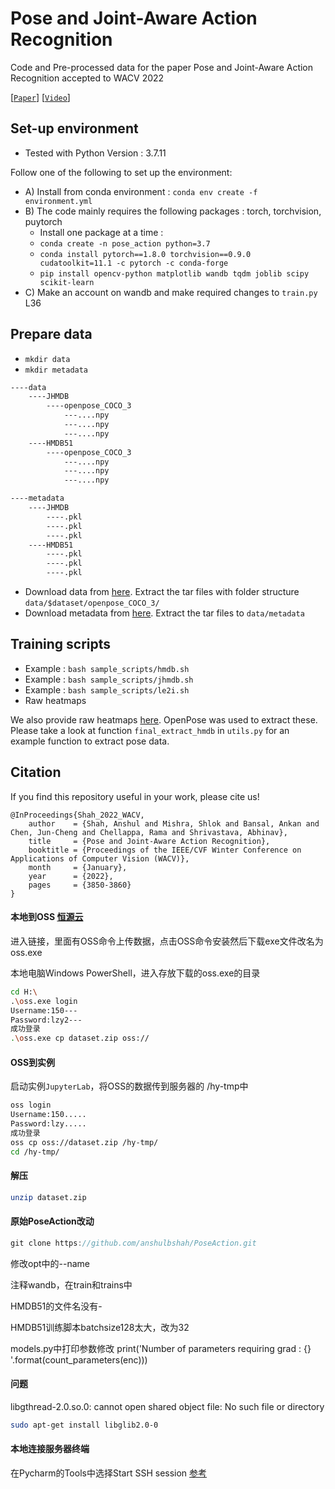 # Pose and Joint-Aware Action Recognition

Code and Pre-processed data for the paper Pose and Joint-Aware Action Recognition accepted to WACV 2022

[[`Paper`](https://openaccess.thecvf.com/content/WACV2022/papers/Shah_Pose_and_Joint-Aware_Action_Recognition_WACV_2022_paper.pdf)] [[`Video`](https://youtu.be/BqaOlF_LOMA)]

## Set-up environment
- Tested with Python Version : 3.7.11
  

Follow one of the following to set up the environment:
- A) Install from conda environment : `conda env create -f environment.yml`
- B) The code mainly requires the following packages : torch, torchvision, puytorch 
  - Install one package at a time :
  - `conda create -n pose_action python=3.7`
  - `conda install pytorch==1.8.0 torchvision==0.9.0 cudatoolkit=11.1 -c pytorch -c conda-forge`
  - `pip install opencv-python matplotlib wandb tqdm joblib scipy scikit-learn`
- C) Make an account on wandb and make required changes to `train.py` L36


## Prepare data
- `mkdir data`
- `mkdir metadata`

```xml
----data
	----JHMDB
		----openpose_COCO_3
			---....npy
			---....npy
			---....npy
	----HMDB51
		----openpose_COCO_3
			---....npy
			---....npy
			---....npy

----metadata
	----JHMDB
		----.pkl
		----.pkl
		----.pkl
	----HMDB51
		----.pkl
		----.pkl
		----.pkl
```



- Download data from [here](http://www.cis.jhu.edu/~ashah/PoseAction/data/). Extract the tar files with folder structure `data/$dataset/openpose_COCO_3/`
- Download metadata from [here](http://www.cis.jhu.edu/~ashah/PoseAction/metadata.tar.gz). Extract the tar files to `data/metadata`

## Training scripts
- Example : `bash sample_scripts/hmdb.sh`
- Example : `bash sample_scripts/jhmdb.sh`
- Example : `bash sample_scripts/le2i.sh`
- Raw heatmaps

We also provide raw heatmaps [here](https://1drv.ms/u/s!AlAjgCeVY_IrgY40FMWKAsiO5-Opmw?e=N8e4A6). OpenPose was used to extract these. Please take a look at function `final_extract_hmdb` in `utils.py` for an example function to extract pose data. 

## Citation
If you find this repository useful in your work, please cite us! 
```
@InProceedings{Shah_2022_WACV,
    author    = {Shah, Anshul and Mishra, Shlok and Bansal, Ankan and Chen, Jun-Cheng and Chellappa, Rama and Shrivastava, Abhinav},
    title     = {Pose and Joint-Aware Action Recognition},
    booktitle = {Proceedings of the IEEE/CVF Winter Conference on Applications of Computer Vision (WACV)},
    month     = {January},
    year      = {2022},
    pages     = {3850-3860}
}
```





#### 本地到OSS [恒源云](https://www.gpushare.com/docs/data/upload/)

进入链接，里面有OSS命令上传数据，点击OSS命令安装然后下载exe文件改名为oss.exe

本地电脑Windows PowerShell，进入存放下载的oss.exe的目录

```sh
cd H:\
.\oss.exe login
Username:150---
Password:lzy2---
成功登录
.\oss.exe cp dataset.zip oss://
```

#### OSS到实例

启动实例`JupyterLab`，将OSS的数据传到服务器的 /hy-tmp中

```sh
oss login
Username:150.....
Password:lzy.....
成功登录
oss cp oss://dataset.zip /hy-tmp/
cd /hy-tmp/
```

#### 解压

```sh
unzip dataset.zip
```

#### 原始PoseAction改动

```java
git clone https://github.com/anshulbshah/PoseAction.git
```

修改opt中的--name

注释wandb，在train和trains中

HMDB51的文件名没有-

HMDB51训练脚本batchsize128太大，改为32

models.py中打印参数修改 print('Number of parameters requiring grad : {} '.format(count_parameters(enc)))



#### 问题

libgthread-2.0.so.0: cannot open shared object file: No such file or directory

```bash
sudo apt-get install libglib2.0-0
```



#### 本地连接服务器终端

在Pycharm的Tools中选择Start SSH session [参考](https://blog.csdn.net/qq_45100200/article/details/130355935?ops_request_misc=%257B%2522request%255Fid%2522%253A%2522171983704416800188557392%2522%252C%2522scm%2522%253A%252220140713.130102334.pc%255Fall.%2522%257D&request_id=171983704416800188557392&biz_id=0&utm_medium=distribute.pc_search_result.none-task-blog-2~all~first_rank_ecpm_v1~rank_v31_ecpm-5-130355935-null-null.142^v100^pc_search_result_base6&utm_term=pycharm%E8%BF%9C%E7%A8%8B%E6%9C%8D%E5%8A%A1%E5%99%A8%E7%BB%88%E7%AB%AF&spm=1018.2226.3001.4187)

#### 
